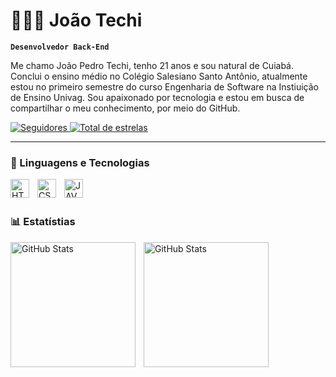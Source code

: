 # 👨🏻‍💻 João Techi
**`Desenvolvedor Back-End`**

Me chamo João Pedro Techi, tenho 21 anos e sou natural de Cuiabá. Conclui o ensino médio no Colégio Salesiano Santo Antônio, atualmente estou no primeiro semestre do curso Engenharia de Software na Instiuição de Ensino Univag. Sou apaixonado por tecnologia e estou em busca de compartilhar o meu conhecimento, por meio do GitHub. 

   <p align="left">
      <a href="https://github.com/JoaoTechi?tab=followers">
         <img
 alt="Seguidores"
 title="Me siga no GitHub"
 src="https://custom-icon-badges.demolab.com/github/followers/JoaoTechi?color=236ad3&labelColor=1155ba&style=for-the-badge&logo=github&label=seguidores&logoColor=white"
/>
</a>
      <a href="https://github.com/JoaoTechi?tab=repositories&sort=stargazers">
         <img
 alt="Total de estrelas" 
title="Total de estrelas GitHub" 
src="https://custom-icon-badges.demolab.com/github/stars/JoaoTechi?color=55960c&style=for-the-badge&labelColor=488207&logo=star&label=estrelas"
/>
</a>
   </p>

---

### 🤖 Linguagens e Tecnologias

<img 
align="left"
alt="HTML"
title="HTML"
width="30px"
style="padding-right: 10px;"
   src="https://cdn.jsdelivr.net/gh/devicons/devicon@latest/icons/html5/html5-original.svg" />

<img
align="left"
alt="CSS"
title="CSS"
width="30px"
style="padding-right: 10px;"
 src="https://cdn.jsdelivr.net/gh/devicons/devicon@latest/icons/css3/css3-original.svg" />


<img
align="left"
alt="JAVA"
title="JAVA"
width="30px"
style="padding-right: 10px;"
 src="https://cdn.jsdelivr.net/gh/devicons/devicon@latest/icons/java/java-original.svg" />
          
<br/>
<br/>

### 📊 Estatístias

<img
align="left"
alt="GitHub Stats"
height="200px"
style="padding-right: 10px;"
 src="https://github-readme-stats.vercel.app/api?username=JoaoTechi&show_icons=true&theme=tokyonight&include_all_commits=true&locale=pt-br" />

<img
align="left"
alt="GitHub Stats"
height="200"
style="padding-right: 10px;"
 src="https://github-readme-stats.vercel.app/api/top-langs/?username=joaotechi&theme=tokyonight&layout=compact&custom_title=Tecnologias&langs_count=9" 
/>




          

